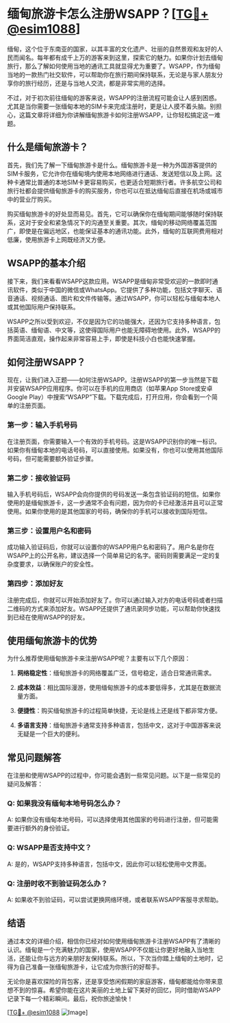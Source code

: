 # 缅甸旅游卡怎么注册WSAPP？[[TG💪+ @esim1088](https://t.me/s/esim1088)]

缅甸，这个位于东南亚的国家，以其丰富的文化遗产、壮丽的自然景观和友好的人民而闻名。每年都有成千上万的游客来到这里，探索它的魅力。如果你计划去缅甸旅行，那么了解如何使用当地的通讯工具就显得尤为重要了。WSAPP，作为缅甸当地的一款热门社交软件，可以帮助你在旅行期间保持联系，无论是与家人朋友分享你的旅行经历，还是与当地人交流，都是非常实用的选择。

不过，对于初次前往缅甸的游客来说，WSAPP的注册流程可能会让人感到困惑。尤其是当你需要一张缅甸本地的SIM卡来完成注册时，更是让人摸不着头脑。别担心，这篇文章将详细为你讲解缅甸旅游卡如何注册WSAPP，让你轻松搞定这一难题。

## 什么是缅甸旅游卡？

首先，我们先了解一下缅甸旅游卡是什么。缅甸旅游卡是一种为外国游客提供的SIM卡服务，它允许你在缅甸境内使用本地网络进行通话、发送短信以及上网。这种卡通常比普通的本地SIM卡更容易购买，也更适合短期旅行者。许多航空公司和旅行社都会提供缅甸旅游卡的购买服务，你也可以在抵达缅甸后直接在机场或城市中的营业厅购买。

购买缅甸旅游卡的好处显而易见。首先，它可以确保你在缅甸期间能够随时保持联系，这对于安全和紧急情况下的沟通至关重要。其次，缅甸的移动网络覆盖范围广，即使是在偏远地区，也能保证基本的通讯功能。此外，缅甸的互联网费用相对低廉，使用旅游卡上网既经济又方便。

## WSAPP的基本介绍

接下来，我们来看看WSAPP这款应用。WSAPP是缅甸非常受欢迎的一款即时通讯软件，类似于中国的微信或WhatsApp。它提供了多种功能，包括文字聊天、语音通话、视频通话、图片和文件传输等。通过WSAPP，你可以轻松与缅甸本地人或其他国际用户保持联系。

WSAPP之所以受到欢迎，不仅是因为它的功能强大，还因为它支持多种语言，包括英语、缅甸语、中文等，这使得国际用户也能无障碍地使用。此外，WSAPP的界面简洁直观，操作起来非常容易上手，即使是科技小白也能快速掌握。

## 如何注册WSAPP？

现在，让我们进入正题——如何注册WSAPP。注册WSAPP的第一步当然是下载并安装WSAPP应用程序。你可以在手机的应用商店（如苹果App Store或安卓Google Play）中搜索“WSAPP”下载。下载完成后，打开应用，你会看到一个简单的注册页面。

### 第一步：输入手机号码

在注册页面，你需要输入一个有效的手机号码。这是WSAPP识别你的唯一标识。如果你有缅甸本地的电话号码，可以直接使用。如果没有，你也可以使用其他国际号码，但可能需要额外验证步骤。

### 第二步：接收验证码

输入手机号码后，WSAPP会向你提供的号码发送一条包含验证码的短信。如果你使用的是缅甸旅游卡，这一步通常不会有问题，因为你的卡已经激活并且可以正常使用。如果你使用的是其他国家的号码，确保你的手机可以接收到国际短信。

### 第三步：设置用户名和密码

成功输入验证码后，你就可以设置你的WSAPP用户名和密码了。用户名是你在WSAPP上的公开名称，建议选择一个简单易记的名字。密码则需要满足一定的复杂度要求，以确保账户的安全性。

### 第四步：添加好友

注册完成后，你就可以开始添加好友了。你可以通过输入对方的电话号码或者扫描二维码的方式来添加好友。WSAPP还提供了通讯录同步功能，可以帮助你快速找到已经在使用WSAPP的好友。

## 使用缅甸旅游卡的优势

为什么推荐使用缅甸旅游卡来注册WSAPP呢？主要有以下几个原因：

1. **网络稳定性**：缅甸旅游卡的网络覆盖广泛，信号稳定，适合日常通讯需求。
   
2. **成本效益**：相比国际漫游，使用缅甸旅游卡的成本要低得多，尤其是在数据流量方面。

3. **便捷性**：购买缅甸旅游卡的过程简单快捷，无论是线上还是线下都非常方便。

4. **多语言支持**：缅甸旅游卡通常支持多种语言，包括中文，这对于中国游客来说无疑是一个巨大的便利。

## 常见问题解答

在注册和使用WSAPP的过程中，你可能会遇到一些常见问题。以下是一些常见的疑问及解答：

### Q: 如果我没有缅甸本地号码怎么办？
A: 如果你没有缅甸本地号码，可以选择使用其他国家的号码进行注册，但可能需要进行额外的身份验证。

### Q: WSAPP是否支持中文？
A: 是的，WSAPP支持多种语言，包括中文，因此你可以轻松使用中文界面。

### Q: 注册时收不到验证码怎么办？
A: 如果收不到验证码，可以尝试更换网络环境，或者联系WSAPP客服寻求帮助。

## 结语

通过本文的详细介绍，相信你已经对如何使用缅甸旅游卡注册WSAPP有了清晰的认识。缅甸是一个充满魅力的国家，使用WSAPP不仅能让你更好地融入当地生活，还能让你与远方的亲朋好友保持联系。所以，下次当你踏上缅甸的土地时，记得为自己准备一张缅甸旅游卡，让它成为你旅行的好帮手。

无论你是喜欢探险的背包客，还是享受悠闲假期的家庭游客，缅甸都能给你带来意想不到的惊喜。希望你能在这片美丽的土地上留下美好的回忆，同时借助WSAPP记录下每一个精彩瞬间。最后，祝你旅途愉快！

[[TG💪+ @esim1088](https://t.me/s/esim1088) ![Image](https://i.postimg.cc/4NQfJmqS/Snipaste-2025-05-13-00-14-12.png)]
